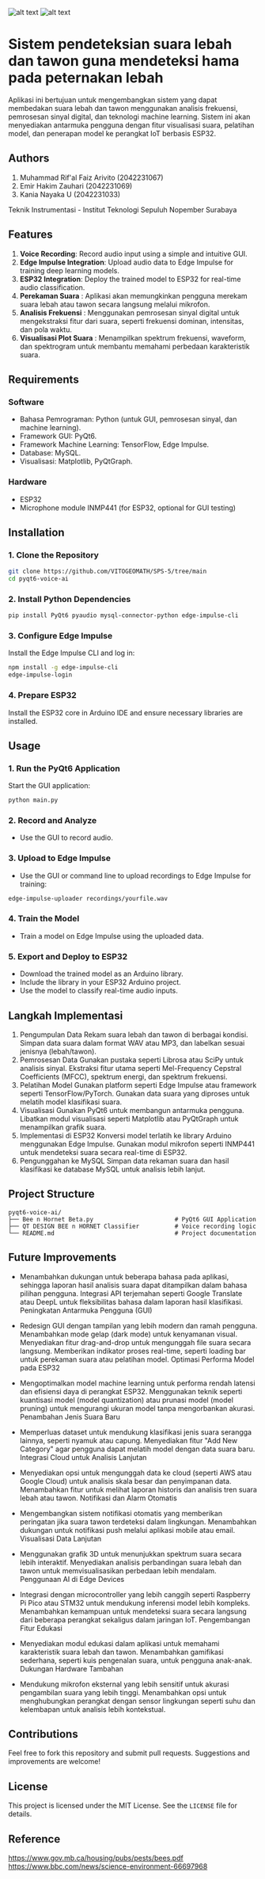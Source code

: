 ![alt text](https://github.com/VITOGEOMATH/SPS-5/blob/main/GUI%20Bee%20n%20Hornet%20Classifier.png?raw=true)
![alt text]([blob:https://web.whatsapp.com/a661420e-bd33-4751-854e-b054e948af01](https://ichef.bbci.co.uk/news/1024/cpsprodpb/61C3/production/_130972052_asian_hornet_comparison_640-2x-nc.png.webp)?raw=true)
# Sistem pendeteksian suara lebah dan tawon guna mendeteksi hama pada peternakan lebah

Aplikasi ini bertujuan untuk mengembangkan sistem yang dapat membedakan suara lebah dan tawon menggunakan analisis frekuensi, pemrosesan sinyal digital, dan teknologi machine learning. Sistem ini akan menyediakan antarmuka pengguna dengan fitur visualisasi suara, pelatihan model, dan penerapan model ke perangkat IoT berbasis ESP32.

## Authors
1. Muhammad Rif'al Faiz Arivito (2042231067)
2. Emir Hakim Zauhari (2042231069)
3. Kania Nayaka U (2042231033)

Teknik Instrumentasi - Institut Teknologi Sepuluh Nopember Surabaya

## Features

1. **Voice Recording**: Record audio input using a simple and intuitive GUI.
2. **Edge Impulse Integration**: Upload audio data to Edge Impulse for training deep learning models.
3. **ESP32 Integration**: Deploy the trained model to ESP32 for real-time audio classification.
4. **Perekaman Suara** : Aplikasi akan memungkinkan pengguna merekam suara lebah atau tawon secara langsung melalui mikrofon.
5. **Analisis Frekuensi** : Menggunakan pemrosesan sinyal digital untuk mengekstraksi fitur dari suara, seperti frekuensi dominan, intensitas, dan pola waktu.
6. **Visualisasi Plot Suara** : Menampilkan spektrum frekuensi, waveform, dan spektrogram untuk membantu memahami perbedaan karakteristik suara.

## Requirements

### Software
- Bahasa Pemrograman: Python (untuk GUI, pemrosesan sinyal, dan machine learning).
- Framework GUI: PyQt6.
- Framework Machine Learning: TensorFlow, Edge Impulse.
- Database: MySQL.
- Visualisasi: Matplotlib, PyQtGraph.

### Hardware
- ESP32
- Microphone module INMP441 (for ESP32, optional for GUI testing)

## Installation

### 1. Clone the Repository
```bash
git clone https://github.com/VITOGEOMATH/SPS-5/tree/main
cd pyqt6-voice-ai
```

### 2. Install Python Dependencies
```bash
pip install PyQt6 pyaudio mysql-connector-python edge-impulse-cli 
```


### 3. Configure Edge Impulse
Install the Edge Impulse CLI and log in:
```bash
npm install -g edge-impulse-cli
edge-impulse-login
```

### 4. Prepare ESP32
Install the ESP32 core in Arduino IDE and ensure necessary libraries are installed.

## Usage

### 1. Run the PyQt6 Application
Start the GUI application:
```bash
python main.py
```

### 2. Record and Analyze
- Use the GUI to record audio.


### 3. Upload to Edge Impulse
- Use the GUI or command line to upload recordings to Edge Impulse for training:
```bash
edge-impulse-uploader recordings/yourfile.wav
```

### 4. Train the Model
- Train a model on Edge Impulse using the uploaded data.

### 5. Export and Deploy to ESP32
- Download the trained model as an Arduino library.
- Include the library in your ESP32 Arduino project.
- Use the model to classify real-time audio inputs.

## Langkah Implementasi

1. Pengumpulan Data
Rekam suara lebah dan tawon di berbagai kondisi.
Simpan data suara dalam format WAV atau MP3, dan labelkan sesuai jenisnya (lebah/tawon).
2. Pemrosesan Data
Gunakan pustaka seperti Librosa atau SciPy untuk analisis sinyal.
Ekstraksi fitur utama seperti Mel-Frequency Cepstral Coefficients (MFCC), spektrum energi, dan spektrum frekuensi.
3. Pelatihan Model
Gunakan platform seperti Edge Impulse atau framework seperti TensorFlow/PyTorch.
Gunakan data suara yang diproses untuk melatih model klasifikasi suara.
4. Visualisasi
Gunakan PyQt6 untuk membangun antarmuka pengguna.
Libatkan modul visualisasi seperti Matplotlib atau PyQtGraph untuk menampilkan grafik suara.
5. Implementasi di ESP32
Konversi model terlatih ke library Arduino menggunakan Edge Impulse.
Gunakan modul mikrofon seperti INMP441 untuk mendeteksi suara secara real-time di ESP32.
6. Pengunggahan ke MySQL
Simpan data rekaman suara dan hasil klasifikasi ke database MySQL untuk analisis lebih lanjut.


## Project Structure
```
pyqt6-voice-ai/
├── Bee n Hornet Beta.py                       # PyQt6 GUI Application
├── QT DESIGN BEE n HORNET Classifier          # Voice recording logic
└── README.md                                  # Project documentation
```

## Future Improvements

- Menambahkan dukungan untuk beberapa bahasa pada aplikasi, sehingga laporan hasil analisis suara dapat ditampilkan dalam bahasa pilihan pengguna.
Integrasi API terjemahan seperti Google Translate atau DeepL untuk fleksibilitas bahasa dalam laporan hasil klasifikasi.
Peningkatan Antarmuka Pengguna (GUI)

- Redesign GUI dengan tampilan yang lebih modern dan ramah pengguna.
Menambahkan mode gelap (dark mode) untuk kenyamanan visual.
Menyediakan fitur drag-and-drop untuk mengunggah file suara secara langsung.
Memberikan indikator proses real-time, seperti loading bar untuk perekaman suara atau pelatihan model.
Optimasi Performa Model pada ESP32

- Mengoptimalkan model machine learning untuk performa rendah latensi dan efisiensi daya di perangkat ESP32.
Menggunakan teknik seperti kuantisasi model (model quantization) atau prunasi model (model pruning) untuk mengurangi ukuran model tanpa mengorbankan akurasi.
Penambahan Jenis Suara Baru

- Memperluas dataset untuk mendukung klasifikasi jenis suara serangga lainnya, seperti nyamuk atau capung.
Menyediakan fitur "Add New Category" agar pengguna dapat melatih model dengan data suara baru.
Integrasi Cloud untuk Analisis Lanjutan

- Menyediakan opsi untuk mengunggah data ke cloud (seperti AWS atau Google Cloud) untuk analisis skala besar dan penyimpanan data.
Menambahkan fitur untuk melihat laporan historis dan analisis tren suara lebah atau tawon.
Notifikasi dan Alarm Otomatis

- Mengembangkan sistem notifikasi otomatis yang memberikan peringatan jika suara tawon terdeteksi dalam lingkungan.
Menambahkan dukungan untuk notifikasi push melalui aplikasi mobile atau email.
Visualisasi Data Lanjutan

- Menggunakan grafik 3D untuk menunjukkan spektrum suara secara lebih interaktif.
Menyediakan analisis perbandingan suara lebah dan tawon untuk memvisualisasikan perbedaan lebih mendalam.
Penggunaan AI di Edge Devices

- Integrasi dengan microcontroller yang lebih canggih seperti Raspberry Pi Pico atau STM32 untuk mendukung inferensi model lebih kompleks.
Menambahkan kemampuan untuk mendeteksi suara secara langsung dari beberapa perangkat sekaligus dalam jaringan IoT.
Pengembangan Fitur Edukasi

- Menyediakan modul edukasi dalam aplikasi untuk memahami karakteristik suara lebah dan tawon.
Menambahkan gamifikasi sederhana, seperti kuis pengenalan suara, untuk pengguna anak-anak.
Dukungan Hardware Tambahan

- Mendukung mikrofon eksternal yang lebih sensitif untuk akurasi pengambilan suara yang lebih tinggi.
Menambahkan opsi untuk menghubungkan perangkat dengan sensor lingkungan seperti suhu dan kelembapan untuk analisis lebih kontekstual.

## Contributions
Feel free to fork this repository and submit pull requests. Suggestions and improvements are welcome!

## License
This project is licensed under the MIT License. See the `LICENSE` file for details.

## Reference
https://www.gov.mb.ca/housing/pubs/pests/bees.pdf
https://www.bbc.com/news/science-environment-66697968
